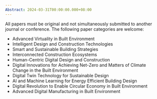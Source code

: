 ```yaml
---
Abstract: 2024-03-31T00:00:00.000+08:00
---
```

All papers must be original and not simultaneously submitted to another journal or conference. The following paper categories are welcome:

- Advanced Virtuality in Built Environment
- Intelligent Design and Construction Technologies
- Smart and Sustainable Building Strategies
- Interconnected Construction Ecosystems
- Human-Centric Digital Design and Construction
- Digital Innovations for Achieving Net-Zero and Matters of Climate Change in the Built Environment
- Digital Twin Technology for Sustainable Design
- AI and Machine Learning for Energy Efficient Building Design
- Digital Revolution to Enable Circular Economy in Built Environment
- Advanced Digital Manufacturing in Built Environment